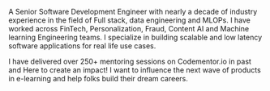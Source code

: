 A Senior Software Development Engineer with nearly a decade of industry experience in the field of Full stack, data engineering and MLOPs. I have worked across FinTech, Personalization, Fraud, Content AI and Machine learning Engineering teams. I specialize in building scalable and low latency software applications for real life use cases.

I have delivered over 250+ mentoring sessions on Codementor.io in past and Here to create an impact! I want to influence the next wave of products in e-learning and help folks build their dream careers.